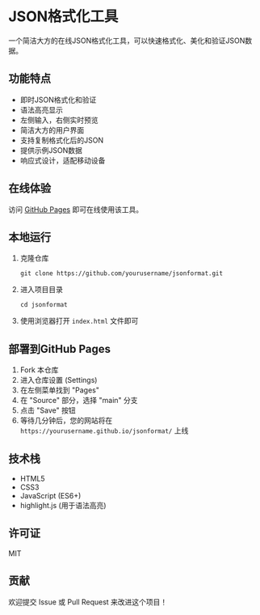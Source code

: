 # JSON格式化工具

一个简洁大方的在线JSON格式化工具，可以快速格式化、美化和验证JSON数据。

## 功能特点

- 即时JSON格式化和验证
- 语法高亮显示
- 左侧输入，右侧实时预览
- 简洁大方的用户界面
- 支持复制格式化后的JSON
- 提供示例JSON数据
- 响应式设计，适配移动设备

## 在线体验

访问 [GitHub Pages](https://yourusername.github.io/jsonformat/) 即可在线使用该工具。

## 本地运行

1. 克隆仓库
   ```
   git clone https://github.com/yourusername/jsonformat.git
   ```

2. 进入项目目录
   ```
   cd jsonformat
   ```

3. 使用浏览器打开 `index.html` 文件即可

## 部署到GitHub Pages

1. Fork 本仓库
2. 进入仓库设置 (Settings)
3. 在左侧菜单找到 "Pages"
4. 在 "Source" 部分，选择 "main" 分支
5. 点击 "Save" 按钮
6. 等待几分钟后，您的网站将在 `https://yourusername.github.io/jsonformat/` 上线

## 技术栈

- HTML5
- CSS3
- JavaScript (ES6+)
- highlight.js (用于语法高亮)

## 许可证

MIT

## 贡献

欢迎提交 Issue 或 Pull Request 来改进这个项目！